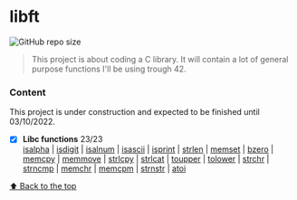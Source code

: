 # libft

<!---Esses são exemplos. Veja https://shields.io para outras pessoas ou para personalizar este conjunto de escudos. Você pode querer incluir dependências, status do projeto e informações de licença aqui--->

![GitHub repo size](https://img.shields.io/github/repo-size/iuricode/README-template?style=for-the-badge)

> This project is about coding a C library.
It will contain a lot of general purpose functions I'll be using trough 42.
### Content
This project is under construction and expected to be finished until 03/10/2022.
- [x] **Libc functions** 23/23<br>
 [isalpha](https://github.com/andrade-adsf/libft/blob/main/ft_isalpha.c)
| [isdigit](https://github.com/andrade-adsf/libft/blob/main/ft_isdigit.c)
| [isalnum](https://github.com/andrade-adsf/libft/blob/main/ft_isalnum.c)
| [isascii](https://github.com/andrade-adsf/libft/blob/main/ft_isascii.c)
| [isprint](https://github.com/andrade-adsf/libft/blob/main/ft_isprint.c)
| [strlen](https://github.com/andrade-adsf/libft/blob/main/ft_strlen.c)
| [memset](https://github.com/andrade-adsf/libft/blob/main/ft_memset.c)
| [bzero](https://github.com/andrade-adsf/libft/blob/main/ft_bzero.c)
| [memcpy](https://github.com/andrade-adsf/libft/blob/main/ft_memcpy.c)
| [memmove](https://github.com/andrade-adsf/libft/blob/main/ft_memmove.c)
| [strlcpy](https://github.com/andrade-adsf/libft/blob/main/ft_strlcpy.c)
| [strlcat](https://github.com/andrade-adsf/libft/blob/main/ft_strlcat.c)
| [toupper](https://github.com/andrade-adsf/libft/blob/main/ft_toupper.c)
| [tolower](https://github.com/andrade-adsf/libft/blob/main/ft_tolower.c)
| [strchr](https://github.com/andrade-adsf/libft/blob/main/ft_strchr.c)
| [strncmp](https://github.com/andrade-adsf/libft/blob/main/strncmp.c)
| [memchr](https://github.com/andrade-adsf/libft/blob/main/ft_memchr.c)
| [memcpm](https://github.com/andrade-adsf/libft/blob/main/ft_memcmp.c)
| [strnstr](https://github.com/andrade-adsf/libft/blob/main/ft_strnstr.c)
| [atoi](https://github.com/andrade-adsf/libft/blob/main/ft_atoi.c)

[⬆ Back to the top](#libft)<br>
